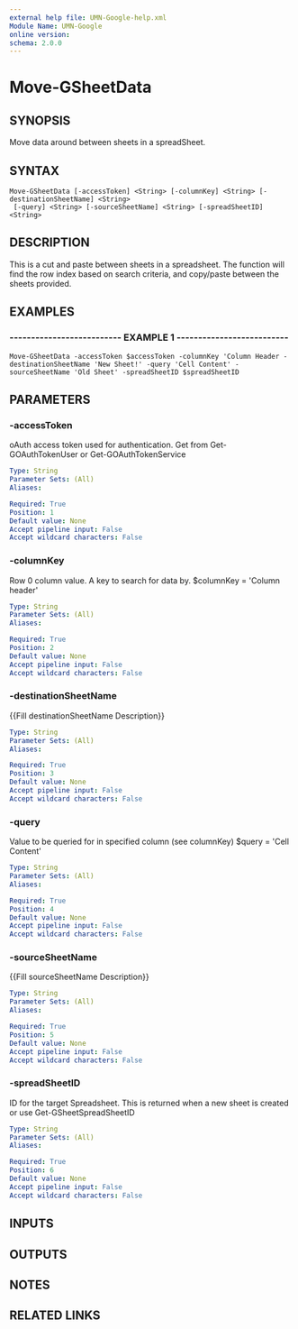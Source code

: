 ```yaml
---
external help file: UMN-Google-help.xml
Module Name: UMN-Google
online version: 
schema: 2.0.0
---
```


# Move-GSheetData

## SYNOPSIS
Move data around between sheets in a spreadSheet.

## SYNTAX

```
Move-GSheetData [-accessToken] <String> [-columnKey] <String> [-destinationSheetName] <String>
 [-query] <String> [-sourceSheetName] <String> [-spreadSheetID] <String>
```

## DESCRIPTION
This is a cut and paste between sheets in a spreadsheet.
The function will find the row index based on search criteria, and copy/paste between the sheets provided.

## EXAMPLES

### -------------------------- EXAMPLE 1 --------------------------
```
Move-GSheetData -accessToken $accessToken -columnKey 'Column Header -destinationSheetName 'New Sheet!' -query 'Cell Content' -sourceSheetName 'Old Sheet' -spreadSheetID $spreadSheetID
```

## PARAMETERS

### -accessToken
oAuth access token used for authentication. 
Get from Get-GOAuthTokenUser or Get-GOAuthTokenService

```yaml
Type: String
Parameter Sets: (All)
Aliases: 

Required: True
Position: 1
Default value: None
Accept pipeline input: False
Accept wildcard characters: False
```

### -columnKey
Row 0 column value.
A key to search for data by.
$columnKey = 'Column header'

```yaml
Type: String
Parameter Sets: (All)
Aliases: 

Required: True
Position: 2
Default value: None
Accept pipeline input: False
Accept wildcard characters: False
```

### -destinationSheetName
{{Fill destinationSheetName Description}}

```yaml
Type: String
Parameter Sets: (All)
Aliases: 

Required: True
Position: 3
Default value: None
Accept pipeline input: False
Accept wildcard characters: False
```

### -query
Value to be queried for in specified column (see columnKey) $query = 'Cell Content'

```yaml
Type: String
Parameter Sets: (All)
Aliases: 

Required: True
Position: 4
Default value: None
Accept pipeline input: False
Accept wildcard characters: False
```

### -sourceSheetName
{{Fill sourceSheetName Description}}

```yaml
Type: String
Parameter Sets: (All)
Aliases: 

Required: True
Position: 5
Default value: None
Accept pipeline input: False
Accept wildcard characters: False
```

### -spreadSheetID
ID for the target Spreadsheet. 
This is returned when a new sheet is created or use Get-GSheetSpreadSheetID

```yaml
Type: String
Parameter Sets: (All)
Aliases: 

Required: True
Position: 6
Default value: None
Accept pipeline input: False
Accept wildcard characters: False
```

## INPUTS

## OUTPUTS

## NOTES

## RELATED LINKS

